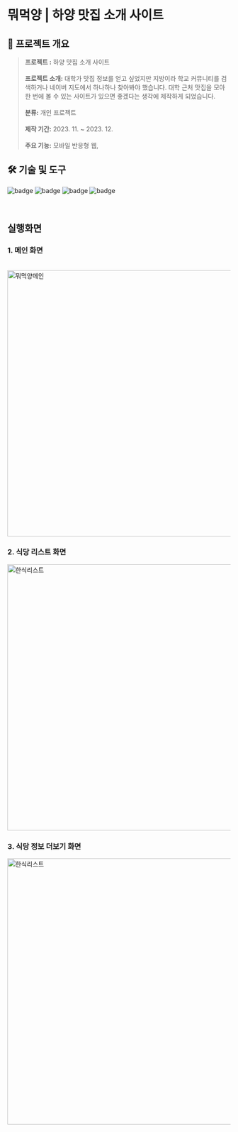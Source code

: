 # 뭐먹양 | 하양 맛집 소개 사이트
## 📝 프로젝트 개요
> **프로젝트 :** 하양 맛집 소개 사이트 <br/><br/>
**프로젝트 소개:** 대학가 맛집 정보를 얻고 싶었지만 지방이라 학교 커뮤니티를 검색하거나 네이버 지도에서 하나하나 찾아봐야 했습니다. 대학 근처 맛집을 모아 한 번에 볼 수 있는 사이트가 있으면 좋겠다는 생각에 제작하게 되었습니다.<br/><br/>
**분류:** 개인 프로젝트  <br/><br/>
**제작 기간:**  2023. 11. ~ 2023. 12. <br/><br/>
**주요 기능:** 모바일 반응형 웹, <br/>

## 🛠 기술 및 도구
![badge](https://img.shields.io/badge/HTML-1572B6?style=for-the-badge&logo=html&logoColor=white)
![badge](https://img.shields.io/badge/CSS3-1572B6?style=for-the-badge&logo=css3&logoColor=white) 
![badge](https://img.shields.io/badge/JavaScript-1572B6?style=for-the-badge&logo=javascript&logoColor=white)
![badge](https://img.shields.io/badge/GitHub-100000?style=for-the-badge&logo=github&logoColor=white)

<br/>

## 실행화면

### 1. 메인 화면
<br/>
<img width="600" alt="뭐먹양메인" src="https://github.com/bolisnsk/food/assets/50792699/770911d2-e51b-43bd-96cc-a36eb7e2d9fc">

### 2. 식당 리스트 화면
<img width="600" alt="한식리스트" src="https://github.com/bolisnsk/food/assets/50792699/ad29dcc2-b661-4bfa-954a-7ba266554632">

### 3. 식당 정보 더보기 화면
<img width="600" alt="한식리스트" src="https://github.com/bolisnsk/food/assets/50792699/79cf75c1-09fb-47ac-807c-1f0634b44b41">
